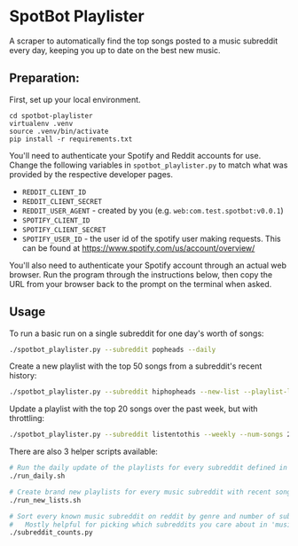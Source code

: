 # SpotBot Playlister

A scraper to automatically find the top songs posted to a music subreddit every
day, keeping you up to date on the best new music.

## Preparation:

First, set up your local environment.

```
cd spotbot-playlister
virtualenv .venv
source .venv/bin/activate
pip install -r requirements.txt
```

You'll need to authenticate your Spotify and Reddit accounts for use. Change the
following variables in `spotbot_playlister.py` to match what was provided by the
respective developer pages.
* `REDDIT_CLIENT_ID`
* `REDDIT_CLIENT_SECRET`
* `REDDIT_USER_AGENT` - created by you (e.g. `web:com.test.spotbot:v0.0.1`)
* `SPOTIFY_CLIENT_ID`
* `SPOTIFY_CLIENT_SECRET`
* `SPOTIFY_USER_ID` - the user id of the spotify user making requests. This can
  be found at https://www.spotify.com/us/account/overview/

You'll also need to authenticate your Spotify account through an actual web
browser. Run the program through the instructions below, then copy the URL from
your browser back to the prompt on the terminal when asked.

## Usage

To run a basic run on a single subreddit for one day's worth of songs:
```bash
./spotbot_playlister.py --subreddit popheads --daily
```

Create a new playlist with the top 50 songs from a subreddit's recent history:
```bash
./spotbot_playlister.py --subreddit hiphopheads --new-list --playlist-length 50
```

Update a playlist with the top 20 songs over the past week, but with throttling:
```bash
./spotbot_playlister.py --subreddit listentothis --weekly --num-songs 20 --max-spotify-qps 5
```

There are also 3 helper scripts available:
```bash
# Run the daily update of the playlists for every subreddit defined in music_subreddits.txt
./run_daily.sh

# Create brand new playlists for every music subreddit with recent songs
./run_new_lists.sh

# Sort every known music subreddit on reddit by genre and number of subscribers:
#   Mostly helpful for picking which subreddits you care about in 'music_subreddits'
./subreddit_counts.py
```